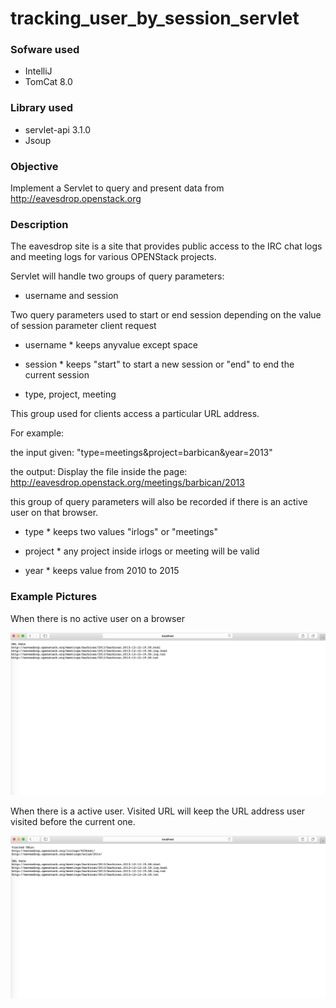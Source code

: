 # tracking_user_by_session_servlet #

### Sofware used ###

* IntelliJ
* TomCat 8.0

### Library used ###

* servlet-api 3.1.0
* Jsoup

### Objective ###

Implement a Servlet to query and present data from http://eavesdrop.openstack.org

### Description ###

The eavesdrop site is a site that provides public access to the IRC chat logs and meeting logs for various OPENStack projects.

Servlet will handle two groups of query parameters:

* username and session

Two query parameters used to start or end session depending on the value of session parameter client request

* username * keeps anyvalue except space

* session * keeps "start" to start a new session or "end" to end the current session

* type, project, meeting

This group used for clients access a particular URL address.

For example:

the input given: "type=meetings&project=barbican&year=2013"

the output: Display the file inside the page: http://eavesdrop.openstack.org/meetings/barbican/2013

this group of query parameters will also be recorded if there is an active user on that browser.

* type * keeps two values "irlogs" or "meetings"

* project * any project inside irlogs or meeting will be valid

* year * keeps value from 2010 to 2015

### Example Pictures ###

When there is no active user on a browser

![Alt text](noUser.png?raw=true "No user active")

When there is a active user. Visited URL will keep the URL address user visited before the current one.

![Alt text](userActive.png?raw=true "Active user")


